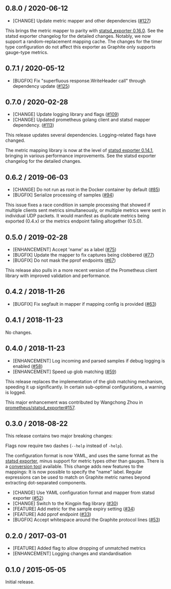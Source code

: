 ## 0.8.0 / 2020-06-12

* [CHANGE] Update metric mapper and other dependencies ([#127](https://github.com/prometheus/graphite_exporter/pull/127))

This brings the metric mapper to parity with [statsd_exporter 0.16.0](https://github.com/prometheus/statsd_exporter/blob/master/CHANGELOG.md#0160--2020-05-29).
See the statsd exporter changelog for the detailed changes.
Notably, we now support a random-replacement mapping cache.
The changes for the timer type configuration do not affect this exporter as Graphite only supports gauge-type metrics.

## 0.7.1 / 2020-05-12

* [BUGFIX] Fix "superfluous response.WriteHeader call" through dependency update ([#125](https://github.com/prometheus/graphite_exporter/pull/125))

## 0.7.0 / 2020-02-28

* [CHANGE] Update logging library and flags ([#109](https://github.com/prometheus/graphite_exporter/pull/109))
* [CHANGE] Updated prometheus golang client and statsd mapper dependency. ([#113](https://github.com/prometheus/graphite_exporter/pull/113))

This release updates several dependencies. Logging-related flags have changed.

The metric mapping library is now at the level of [statsd exporter 0.14.1](https://github.com/prometheus/statsd_exporter/blob/master/CHANGELOG.md#0141--2010-01-13), bringing in various performance improvements. See the statsd exporter changelog for the detailed changes.
 
## 0.6.2 / 2019-06-03

* [CHANGE] Do not run as root in the Docker container by default ([#85](https://github.com/prometheus/graphite_exporter/pull/85))
* [BUGFIX] Serialize processing of samples ([#94](https://github.com/prometheus/graphite_exporter/pull/94))

This issue fixes a race condition in sample processing that showed if multiple
clients sent metrics simultaneously, or multiple metrics were sent in
individual UDP packets. It would manifest as duplicate metrics being exported
(0.4.x) or the metrics endpoint failing altogether (0.5.0).

## 0.5.0 / 2019-02-28

* [ENHANCEMENT] Accept 'name' as a label ([#75](https://github.com/prometheus/graphite_exporter/pull/75))
* [BUGFIX] Update the mapper to fix captures being clobbered ([#77](https://github.com/prometheus/graphite_exporter/pull/77))
* [BUGFIX] Do not mask the pprof endpoints ([#67](https://github.com/prometheus/graphite_exporter/pull/67))

This release also pulls in a more recent version of the Prometheus client library with improved validation and performance.

## 0.4.2 / 2018-11-26

* [BUGFIX] Fix segfault in mapper if mapping config is provided ([#63](https://github.com/prometheus/graphite_exporter/pull/63))

## 0.4.1 / 2018-11-23

No changes.

## 0.4.0 / 2018-11-23

* [ENHANCEMENT] Log incoming and parsed samples if debug logging is enabled ([#58](https://github.com/prometheus/graphite_exporter/pull/58))
* [ENHANCEMENT] Speed up glob matching ([#59](https://github.com/prometheus/graphite_exporter/pull/59))

This release replaces the implementation of the glob matching mechanism,
speeding it up significantly. In certain sub-optimal configurations, a warning
is logged.

This major enhancement was contributed by Wangchong Zhou in [prometheus/statsd_exporter#157](https://github.com/prometheus/statsd_exporter/pulls/157).

## 0.3.0 / 2018-08-22

This release contains two major breaking changes:

Flags now require two dashes (`--help` instead of `-help`).

The configuration format is now YAML, and uses the same format as the [statsd exporter](https://github.com/prometheus/statsd_exporter), minus support for
metric types other than gauges.
There is a [conversion tool](https://github.com/bakins/statsd-exporter-convert) available.
This change adds new features to the mappings:
It is now possible to specify the "name" label.
Regular expressions can be used to match on Graphite metric names beyond extracting dot-separated components.

* [CHANGE] Use YAML configuration format and mapper from statsd exporter ([#52](https://github.com/prometheus/graphite_exporter/pull/52))
* [CHANGE] Switch to the Kingpin flag library ([#30](https://github.com/prometheus/graphite_exporter/30))
* [FEATURE] Add metric for the sample expiry setting ([#34](https://github.com/prometheus/graphite_exporter/34))
* [FEATURE] Add pprof endpoint ([#33](https://github.com/prometheus/graphite_exporter/33))
* [BUGFIX] Accept whitespace around the Graphite protocol lines ([#53](https://github.com/prometheus/graphite_exporter/53))

## 0.2.0 / 2017-03-01

* [FEATURE] Added flag to allow dropping of unmatched metrics
* [ENHANCEMENT] Logging changes and standardisation


## 0.1.0 / 2015-05-05

Initial release.
